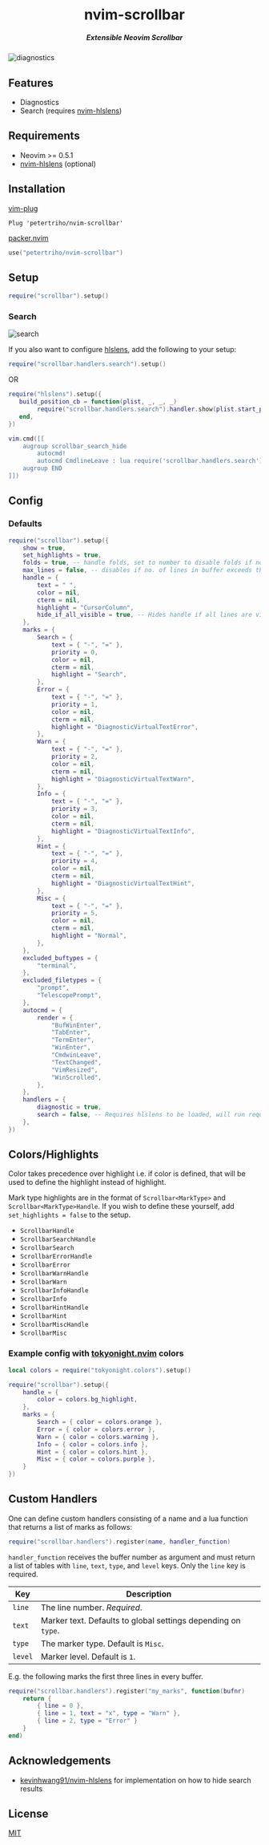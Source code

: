 <div align="center">
  <h1>nvim-scrollbar</h1>
  <h5>Extensible Neovim Scrollbar</h5>
</div>

![diagnostics](./assets/diagnostics.gif)

## Features

- Diagnostics
- Search (requires [nvim-hlslens](https://github.com/kevinhwang91/nvim-hlslens))

## Requirements

- Neovim >= 0.5.1
- [nvim-hlslens](https://github.com/kevinhwang91/nvim-hlslens) (optional)

## Installation

[vim-plug](https://github.com/junegunn/vim-plug)

```vim
Plug 'petertriho/nvim-scrollbar'
```

[packer.nvim](https://github.com/wbthomason/packer.nvim)

```lua
use("petertriho/nvim-scrollbar")
```

## Setup

```lua
require("scrollbar").setup()

```

### Search

![search](./assets/search.gif)

If you also want to configure [hlslens](https://github.com/kevinhwang91/nvim-hlslens), add the following to your setup:

```lua
require("scrollbar.handlers.search").setup()
```

OR

```lua
require("hlslens").setup({
   build_position_cb = function(plist, _, _, _)
        require("scrollbar.handlers.search").handler.show(plist.start_pos)
   end,
})

vim.cmd([[
    augroup scrollbar_search_hide
        autocmd!
        autocmd CmdlineLeave : lua require('scrollbar.handlers.search').handler.hide()
    augroup END
]])
```

## Config

### Defaults

```lua
require("scrollbar").setup({
    show = true,
    set_highlights = true,
    folds = true, -- handle folds, set to number to disable folds if no. of lines in buffer exceeds this
    max_lines = false, -- disables if no. of lines in buffer exceeds this
    handle = {
        text = " ",
        color = nil,
        cterm = nil,
        highlight = "CursorColumn",
        hide_if_all_visible = true, -- Hides handle if all lines are visible
    },
    marks = {
        Search = {
            text = { "-", "=" },
            priority = 0,
            color = nil,
            cterm = nil,
            highlight = "Search",
        },
        Error = {
            text = { "-", "=" },
            priority = 1,
            color = nil,
            cterm = nil,
            highlight = "DiagnosticVirtualTextError",
        },
        Warn = {
            text = { "-", "=" },
            priority = 2,
            color = nil,
            cterm = nil,
            highlight = "DiagnosticVirtualTextWarn",
        },
        Info = {
            text = { "-", "=" },
            priority = 3,
            color = nil,
            cterm = nil,
            highlight = "DiagnosticVirtualTextInfo",
        },
        Hint = {
            text = { "-", "=" },
            priority = 4,
            color = nil,
            cterm = nil,
            highlight = "DiagnosticVirtualTextHint",
        },
        Misc = {
            text = { "-", "=" },
            priority = 5,
            color = nil,
            cterm = nil,
            highlight = "Normal",
        },
    },
    excluded_buftypes = {
        "terminal",
    },
    excluded_filetypes = {
        "prompt",
        "TelescopePrompt",
    },
    autocmd = {
        render = {
            "BufWinEnter",
            "TabEnter",
            "TermEnter",
            "WinEnter",
            "CmdwinLeave",
            "TextChanged",
            "VimResized",
            "WinScrolled",
        },
    },
    handlers = {
        diagnostic = true,
        search = false, -- Requires hlslens to be loaded, will run require("scrollbar.handlers.search").setup() for you
    },
})
```

## Colors/Highlights

Color takes precedence over highlight i.e. if color is defined, that will be
used to define the highlight instead of highlight.

Mark type highlights are in the format of `Scrollbar<MarkType>` and
`Scrollbar<MarkType>Handle`. If you wish to define these yourself, add
`set_highlights = false` to the setup.

- `ScrollbarHandle`
- `ScrollbarSearchHandle`
- `ScrollbarSearch`
- `ScrollbarErrorHandle`
- `ScrollbarError`
- `ScrollbarWarnHandle`
- `ScrollbarWarn`
- `ScrollbarInfoHandle`
- `ScrollbarInfo`
- `ScrollbarHintHandle`
- `ScrollbarHint`
- `ScrollbarMiscHandle`
- `ScrollbarMisc`

### Example config with [tokyonight.nvim](https://github.com/folke/tokyonight.nvim) colors

```lua
local colors = require("tokyonight.colors").setup()

require("scrollbar").setup({
    handle = {
        color = colors.bg_highlight,
    },
    marks = {
        Search = { color = colors.orange },
        Error = { color = colors.error },
        Warn = { color = colors.warning },
        Info = { color = colors.info },
        Hint = { color = colors.hint },
        Misc = { color = colors.purple },
    }
})
```

## Custom Handlers

One can define custom handlers consisting of a name and a lua function that returns a list of marks as follows:

```lua
require("scrollbar.handlers").register(name, handler_function)
```

`handler_function` receives the buffer number as argument and must return a list of tables with `line`, `text`, `type`, and `level` keys. Only the `line` key is required.


| Key     | Description                                                   |
|---------|---------------------------------------------------------------|
| `line`  | The line number. *Required*.                                  |
| `text`  | Marker text. Defaults to global settings depending on `type`. |
| `type`  | The marker type. Default is `Misc`.                           |
| `level` | Marker level. Default is `1`.                                 |

E.g. the following marks the first three lines in every buffer.

```lua
require("scrollbar.handlers").register("my_marks", function(bufnr)
    return {
        { line = 0 },
        { line = 1, text = "x", type = "Warn" },
        { line = 2, type = "Error" }
    }
end)
```

## Acknowledgements

- [kevinhwang91/nvim-hlslens](https://github.com/kevinhwang91/nvim-hlslens) for implementation on how to hide search results

## License

[MIT](https://choosealicense.com/licenses/mit/)
